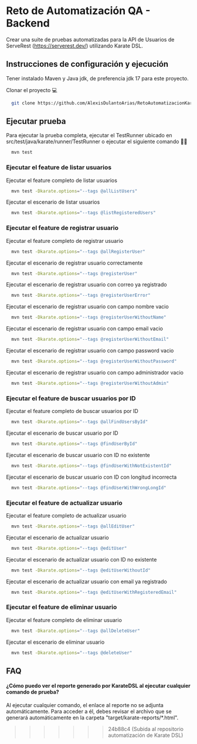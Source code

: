# Reto de Automatización QA - Backend

Crear una suite de pruebas automatizadas para la API de Usuarios de ServeRest (https://serverest.dev/) utilizando Karate DSL.

## Instrucciones de configuración y ejecución

Tener instalado Maven y Java jdk, de preferencia jdk 17 para este proyecto.

Clonar el proyecto 💻

```bash
  git clone https://github.com/AlexisDulantoArias/RetoAutomatizacionKarate
```
## Ejecutar prueba

Para ejecutar la prueba completa, ejecutar el TestRunner ubicado en src/test/java/karate/runner/TestRunner o ejecutar el siguiente comando 🏃‍♂️

```bash
  mvn test
```

### Ejecutar el feature de listar usuarios

Ejecutar el feature completo de listar usuarios

```bash
  mvn test -Dkarate.options="--tags @allListUsers"
```

Ejecutar el escenario de listar usuarios
```bash
  mvn test -Dkarate.options="--tags @listRegisteredUsers"
```

### Ejecutar el feature de registrar usuario

Ejecutar el feature completo de registrar usuario

```bash
  mvn test -Dkarate.options="--tags @allRegisterUser"
```

Ejecutar el escenario de registrar usuario correctamente

```bash
  mvn test -Dkarate.options="--tags @registerUser"
```

Ejecutar el escenario de registrar usuario con correo ya registrado

```bash
  mvn test -Dkarate.options="--tags @registerUserError"
```

Ejecutar el escenario de registrar usuario con campo nombre vacio

```bash
  mvn test -Dkarate.options="--tags @registerUserWithoutName"
```

Ejecutar el escenario de registrar usuario con campo email vacio

```bash
  mvn test -Dkarate.options="--tags @registerUserWithoutEmail"
```

Ejecutar el escenario de registrar usuario con campo password vacio

```bash
  mvn test -Dkarate.options="--tags @registerUserWithoutPassword"
```

Ejecutar el escenario de registrar usuario con campo administrador vacio

```bash
  mvn test -Dkarate.options="--tags @registerUserWithoutAdmin"
```

### Ejecutar el feature de buscar usuarios por ID

Ejecutar el feature completo de buscar usuarios por ID

```bash
  mvn test -Dkarate.options="--tags @allFindUsersById"
```

Ejecutar el escenario de buscar usuario por ID

```bash
  mvn test -Dkarate.options="--tags @findUserById"
```

Ejecutar el escenario de buscar usuario con ID no existente

```bash
  mvn test -Dkarate.options="--tags @findUserWithNotExistentId"
```

Ejecutar el escenario de buscar usuario con ID con longitud incorrecta

```bash
  mvn test -Dkarate.options="--tags @findUserWithWrongLongId"
```

### Ejecutar el feature de actualizar usuario

Ejecutar el feature completo de actualizar usuario

```bash
  mvn test -Dkarate.options="--tags @allEditUser"
```

Ejecutar el escenario de actualizar usuario

```bash
  mvn test -Dkarate.options="--tags @editUser"
```

Ejecutar el escenario de actualizar usuario con ID no existente

```bash
  mvn test -Dkarate.options="--tags @editUserWithoutId"
```

Ejecutar el escenario de actualizar usuario con email ya registrado

```bash
  mvn test -Dkarate.options="--tags @editUserWithRegisteredEmail"
```

### Ejecutar el feature de eliminar usuario

Ejecutar el feature completo de eliminar usuario

```bash
  mvn test -Dkarate.options="--tags @allDeleteUser"
```

Ejecutar el escenario de eliminar usuario

```bash
  mvn test -Dkarate.options="--tags @deleteUser"
```
## FAQ

#### ¿Cómo puedo ver el reporte generado por KarateDSL al ejecutar cualquier comando de prueba?

Al ejecutar cualquier comando, el enlace al reporte no se adjunta automáticamente. Para acceder a él, debes revisar el archivo que se generará automáticamente en la carpeta "target/karate-reports/*.html".
>>>>>>> 24b88c4 (Subida al repositorio automatización de Karate DSL)
